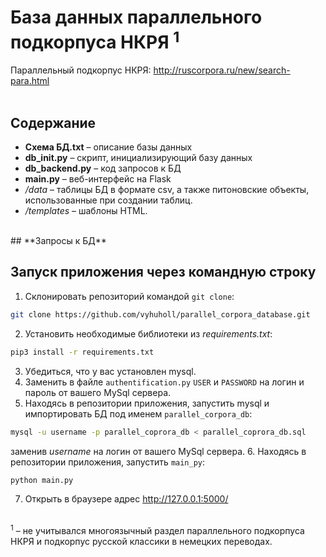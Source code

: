 # **База данных параллельного подкорпуса НКРЯ** <sup>1</sup>

Параллельный подкорпус НКРЯ: http://ruscorpora.ru/new/search-para.html <br>
<br>
## **Содержание**


*  **Схема БД.txt** – описание базы данных
*  **db_init.py** – скрипт, инициализирующий базу данных
*  **db_backend.py** – код запросов к БД
*  **main.py** – веб-интерфейс на Flask
*  */data* – таблицы БД в формате csv, а также питоновские объекты, использованные при создании таблиц.
*  */templates* – шаблоны HTML.


<br>
## **Запросы к БД**

<br>

## **Запуск приложения через командную строку**


1. Склонировать репозиторий командой `git clonе`: <br>
```bash
git clone https://github.com/vyhuholl/parallel_corpora_database.git
```
2. Установить необходимые библиотеки из *requirements.txt*: <br>
```bash
pip3 install -r requirements.txt
```
3. Убедиться, что у вас установлен mysql.
4. Заменить в файле `authentification.py` `USER` и `PASSWORD` на логин и пароль от вашего MySql сервера.
5. Находясь в репозитории приложения, запустить mysql и импортировать БД под именем `parallel_corpora_db`:
```bash
mysql -u username -p parallel_coprora_db < parallel_coprora_db.sql
```
заменив *username* на логин от вашего MySql сервера.
6. Находясь в репозитории приложения, запустить `main_py`:
```bash
python main.py
```
7. Открыть в браузере адрес http://127.0.0.1:5000/


<br>
<sup>1</sup> – не учитывался многоязычный раздел параллельного подкорпуса НКРЯ и подкорпус русской классики в немецких переводах.
